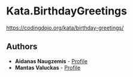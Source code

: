 # Kata.BirthdayGreetings

https://codingdojo.org/kata/birthday-greetings/

## Authors

* **Aidanas Naugzemis**  - [Profile](https://github.com/Aidanas93)
* **Mantas Valuckas** - [Profile](https://github.com/MantasVa)
 
